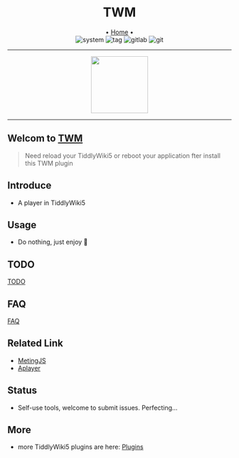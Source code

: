 <h1 align="center">TWM</h1>

<div align="center">
  <span> • </span>
	<a href="https://oeyoews.github.io/twm">Home</a>
  <span> • </span>
</div>

<div align="center">
<img src="https://img.shields.io/badge/System-Linux-white.svg?style=flat-square&logo=linux&logoColor=white&color=BB9AF7" alt="system">
<img src="https://img.shields.io/gitlab/v/tag/oeyoews/twm?color=green&logo=FastAPI&style=flat-square" alt="tag">
<img src="https://img.shields.io/badge/Gitlab-Yes-ffcc00.svg?style=flat-square&logo=gitlab&label=Gitlab" alt="gitlab">
<img src="https://img.shields.io/badge/GIT-Yes-green.svg?style=flat-square&logo=git&label=GIT" alt="git">

<hr>

<img src="https://cdn.jsdelivr.net/gh/oeyoews/img/music-notes.png" width=128 />

</div>

<div align="center">

</div>

<hr>

## Welcom to [TWM](https://twms.vercel.app/)

> Need reload your TiddlyWiki5 or reboot your application fter install this TWM plugin

## Introduce

* A player in TiddlyWiki5

## Usage

* Do nothing, just enjoy 🎵

## TODO

[TODO](docs/TODO.md)

##  FAQ

[FAQ](docs/FAQ.md)

## Related Link

* [MetingJS](https://github.com/metowolf/MetingJS)
* [Aplayer](https://github.com/DIYgod/APlayer)

## Status

* Self-use tools, welcome to submit issues. Perfecting...

## More

* more TiddlyWiki5 plugins are here: [Plugins](https://tw-cpl.netlify.app/#Index:Index)
